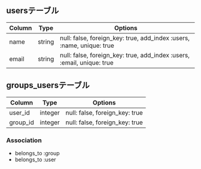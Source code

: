 ## usersテーブル

|Column|Type|Options|
|------|----|-------|
|name|string|null: false, foreign_key: true, add_index :users, :name, unique: true|
|email|string|null: false, foreign_key: true, add_index :users, :email, unique: true|




## groups_usersテーブル

|Column|Type|Options|
|------|----|-------|
|user_id|integer|null: false, foreign_key: true|
|group_id|integer|null: false, foreign_key: true|

### Association
- belongs_to :group
- belongs_to :user

